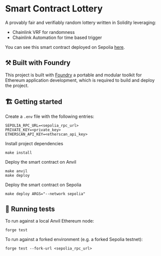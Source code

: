 # Smart Contract Lottery

A provably fair and verifiably random lottery written in Solidity leveraging:

-   Chainlink VRF for randomness
-   Chainlink Automation for time based trigger

You can see this smart contract deployed on Sepolia [here](https://sepolia.etherscan.io/address/0xf714e378541ab176a8d7681aa33e981c9e85f41d).

## ⚒️ Built with Foundry

This project is built with [Foundry](https://github.com/foundry-rs/foundry) a portable and modular toolkit for Ethereum application development, which is required to build and deploy the project.

## 🏗️ Getting started

Create a `.env` file with the following entries:

```
SEPOLIA_RPC_URL=<sepolia_rpc_url>
PRIVATE_KEY=<private_key>
ETHERSCAN_API_KEY=<etherscan_api_key>
```

Install project dependencies

```
make install
```

Deploy the smart contract on Anvil

```
make anvil
make deploy
```

Deploy the smart contract on Sepolia

```
make deploy ARGS="--network sepolia"
```

## 🧪 Running tests

To run against a local Anvil Ethereum node:

```
forge test
```

To run against a forked environment (e.g. a forked Sepolia testnet):

```
forge test --fork-url <sepolia_rpc_url>
```
